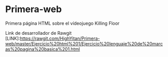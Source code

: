 # Primera-web
Primera página HTML sobre el vídeojuego Killing Floor

Link de desarrollador de Rawgit
[LINK]:https://rawgit.com/HighYitan/Primera-web/master/Ejercicio%20html%201/Ejercicio%20lenguaje%20de%20marcas%20pagina%20basica%201.html
